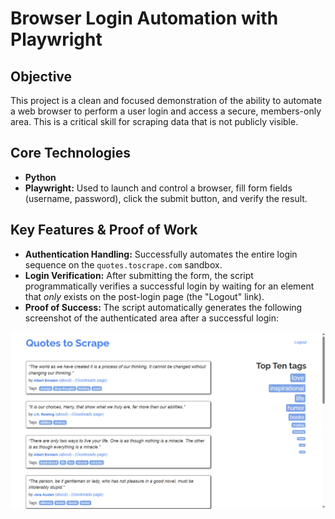 # Browser Login Automation with Playwright

## Objective
This project is a clean and focused demonstration of the ability to automate a web browser to perform a user login and access a secure, members-only area. This is a critical skill for scraping data that is not publicly visible.

## Core Technologies
- **Python**
- **Playwright:** Used to launch and control a browser, fill form fields (username, password), click the submit button, and verify the result.

## Key Features & Proof of Work
- **Authentication Handling:** Successfully automates the entire login sequence on the `quotes.toscrape.com` sandbox.
- **Login Verification:** After submitting the form, the script programmatically verifies a successful login by waiting for an element that *only* exists on the post-login page (the "Logout" link).
- **Proof of Success:** The script automatically generates the following screenshot of the authenticated area after a successful login:

![Proof of Login](authenticated_page.png)
